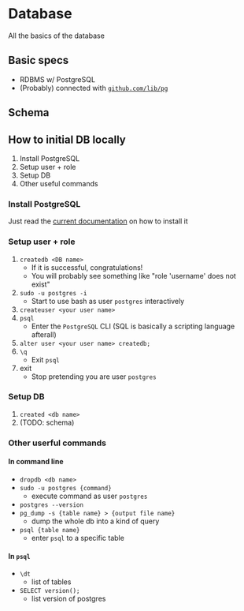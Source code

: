 # Database

All the basics of the database

## Basic specs

- RDBMS w/ PostgreSQL
- (Probably) connected with [`github.com/lib/pg`](https://github.com/lib/pq)

## Schema

<!-- TODO -->

## How to initial DB locally

1. Install PostgreSQL
2. Setup user + role
3. Setup DB
4. Other useful commands

### Install PostgreSQL

Just read the [current documentation](https://www.postgresql.org/docs/current/tutorial-install.html) on how to install it

### Setup user + role

1. `createdb <DB name>`
   - If it is successful, congratulations!
   - You will probably see something like "role 'username' does not exist"
2. `sudo -u postgres -i`
   - Start to use bash as user `postgres` interactively
3. `createuser <your user name>`
4. `psql`
   - Enter the `PostgreSQL` CLI (SQL is basically a scripting language afterall)
5. `alter user <your user name> createdb;`
6. `\q`
   - Exit `psql`
7. exit
   - Stop pretending you are user `postgres`

### Setup DB

1. `created <db name>`
2. (TODO: schema)

### Other userful commands

#### In command line

- `dropdb <db name>`
- `sudo -u postgres {command}`
  - execute command as user `postgres`
- `postgres --version`
- `pg_dump -s {table name} > {output file name}`
  - dump the whole db into a kind of query
- `psql {table name}`
  - enter `psql` to a specific table

#### In `psql`

- `\dt`
  - list of tables
- `SELECT version();`
  - list version of postgres